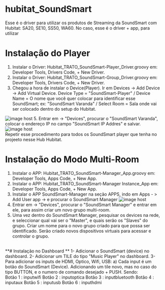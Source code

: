 # hubitat_SoundSmart 


Esse é o driver para utilizar os produtos de Streaming da SoundSmart com Hubitat: SA20, SE10, SS50, WA60.
No caso, esse é o driver + app, para utilizar 


# Instalação do Player 
1. Instalar o Driver: Hubitat_TRATO_SoundSmart-Player_Driver.groovy em: Developer Tools, Drivers Code, + New Driver.
2. Instalar o Driver: Hubitat_TRATO_SoundSmart-Group_Driver.groovy em: Developer Tools, Drivers Code, + New Driver.
3. Chegou a hora de instalar o Device(Player). Ir em Devices  -> Add Device -> Add Virtual Device. Device Type = "SoundSmart-Player" / Device Name = O nome que você quer colocar para identificar esse SoundSmart; ex: "SoundSmart Varanda" / Select Room = Sala onde vai ser colocado dentro do setup do Hubitat.
<img src="https://images2.imgbox.com/21/b5/Vq8GrOdS_o.jpg" alt="image host"/>
5. Entrar em   -> "Devices", procurar o "SoundSmart Varanda", colocar o endereço IP no campo "SoundSmart IP Addres" e salvar. 
<img src="https://images2.imgbox.com/cf/a0/yaG5MWmw_o.jpg" alt="image host"/>

<br>
Repetir esse procedimento para todos os SoundSmart player que tenha no projeeto nesse Hub Hubitat.

# Instalação do Modo Multi-Room  
1. Instalar o APP: Hubitat_TRATO_SoundSmart-Manager_App.groovy em: Developer Tools, Apps Code, + New App.
2. Instalar o APP: Hubitat_TRATO_SoundSmart-Manager Instance_App em: Developer Tools, Apps Code, + New App.
3. Instalar o APP SoundSmart-Manager na seção APPS, indo em Apps - > Add User app -> e procurar o SoundSmart Manager 
<img src="https://images2.imgbox.com/b1/4c/KCLLluZ6_o.jpg" alt="image host"/></a>
4. Entrar em   -> "Devices", procurar o "SoundSmart Manager" e entrar em ele, para assim criar um novo grupo multi-room.
5. Uma vez dentro do SoundSmart Manager, pesquisar os devices na rede, e seleccionar qual vai ser o "Master", e quais serão os "Slaves" do grupo. Criar um nome para o novo grupo criado para que possa ser identificado. Serão criado novos dispositivos virtuais para acessar e controlar o grupo. 

<br>
**# Instalação no Dashboard ** 
1- Adicionar o SoundSmart (device) no dashboard. 
2- Adicionar um TILE do tipo "Music Player" no dashboard. 
3- Para adicionar os inputs de HDMI, Optico, Wifi, USB: 
a) Cada input é um botão do SoundSmart (Device). Adicionando um tile novo, mas no caso do tipo BUTTON, e o numero de comando desejado + PUSH. Sendo: <br>
		Botão 1 : inputwifi 
		Botão 2 : inputoptica 
		Botão 3 : inputbluetooth 
        Botão 4 : inputaux 
        Botão 5 : inputusb 
        Botão 6 : inputhdmi   
